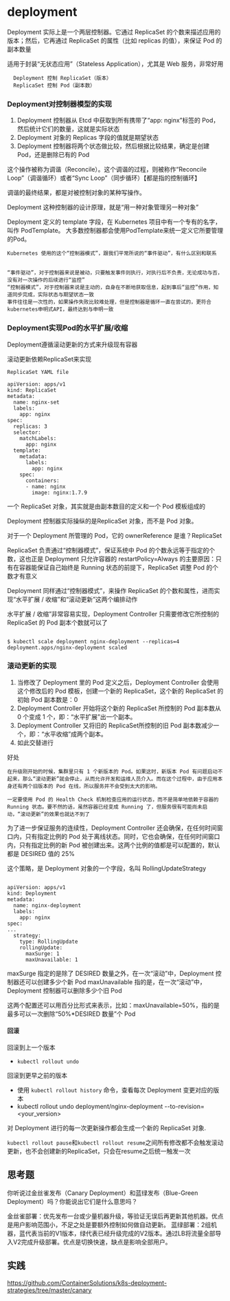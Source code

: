 
# deployment

Deployment 实际上是一个两层控制器。它通过 ReplicaSet 的个数来描述应用的版本；然后，它再通过 ReplicaSet 的属性（比如 replicas 的值），来保证 Pod 的副本数量

适用于封装“无状态应用”（Stateless Application），尤其是 Web 服务，非常好用

```
  Deployment 控制 ReplicaSet（版本）
  ReplicaSet 控制 Pod（副本数）
```

### Deployment对控制器模型的实现

1. Deployment 控制器从 Etcd 中获取到所有携带了“app: nginx”标签的 Pod，然后统计它们的数量，这就是实际状态
2. Deployment 对象的 Replicas 字段的值就是期望状态
3. Deployment 控制器将两个状态做比较，然后根据比较结果，确定是创建 Pod，还是删除已有的 Pod
   
这个操作被称为调谐（Reconcile）。这个调谐的过程，则被称作“Reconcile Loop”（调谐循环）或者“Sync Loop”（同步循环）【都是指的控制循环】

调谐的最终结果，都是对被控制对象的某种写操作。

Deployment 这种控制器的设计原理，就是“用一种对象管理另一种对象”

Deployment 定义的 template 字段，在 Kubernetes 项目中有一个专有的名字，叫作 PodTemplate。
大多数控制器都会使用PodTemplate来统一定义它所要管理的Pod。


```
Kubernetes 使用的这个“控制器模式”，跟我们平常所说的“事件驱动”，有什么区别和联系


“事件驱动”，对于控制器来说是被动，只要触发事件则执行，对执行后不负责，无论成功与否，没有对一次操作的后续进行“监控”
“控制器模式”，对于控制器来说是主动的，自身在不断地获取信息，起到事后“监控”作用，知道同步完成，实际状态与期望状态一致
事件往往是一次性的，如果操作失败比较难处理，但是控制器是循环一直在尝试的，更符合kubernetes申明式API，最终达到与申明一致

```

### Deployment实现Pod的水平扩展/收缩

Deployment遵循滚动更新的方式来升级现有容器

滚动更新依赖ReplicaSet来实现

```
ReplicaSet YAML file

apiVersion: apps/v1
kind: ReplicaSet
metadata:
  name: nginx-set
  labels:
    app: nginx
spec:
  replicas: 3
  selector:
    matchLabels:
      app: nginx
  template:
    metadata:
      labels:
        app: nginx
    spec:
      containers:
      - name: nginx
        image: nginx:1.7.9
```

一个 ReplicaSet 对象，其实就是由副本数目的定义和一个 Pod 模板组成的

Deployment 控制器实际操纵的是ReplicaSet 对象，而不是 Pod 对象。

对于一个 Deployment 所管理的 Pod，它的 ownerReference 是谁？ReplicaSet

ReplicaSet 负责通过“控制器模式”，保证系统中 Pod 的个数永远等于指定的个数，这也正是 Deployment 只允许容器的 restartPolicy=Always 的主要原因：只有在容器能保证自己始终是 Running 状态的前提下，ReplicaSet 调整 Pod 的个数才有意义

Deployment 同样通过“控制器模式”，来操作 ReplicaSet 的个数和属性，进而实现“水平扩展 / 收缩”和“滚动更新”这两个编排动作

水平扩展 / 收缩”非常容易实现，Deployment Controller 只需要修改它所控制的 ReplicaSet 的 Pod 副本个数就可以了

```

$ kubectl scale deployment nginx-deployment --replicas=4
deployment.apps/nginx-deployment scaled
```

### 滚动更新的实现

1. 当修改了 Deployment 里的 Pod 定义之后，Deployment Controller 会使用这个修改后的 Pod 模板，创建一个新的 ReplicaSet，这个新的 ReplicaSet 的初始 Pod 副本数是：0
2. Deployment Controller 开始将这个新的 ReplicaSet 所控制的 Pod 副本数从 0 个变成 1 个，即：“水平扩展”出一个副本。
3. Deployment Controller 又将旧的 ReplicaSet所控制的旧 Pod 副本数减少一个，即：“水平收缩”成两个副本。
4. 如此交替进行


好处

```
在升级刚开始的时候，集群里只有 1 个新版本的 Pod。如果这时，新版本 Pod 有问题启动不起来，那么“滚动更新”就会停止，从而允许开发和运维人员介入。而在这个过程中，由于应用本身还有两个旧版本的 Pod 在线，所以服务并不会受到太大的影响。

一定要使用 Pod 的 Health Check 机制检查应用的运行状态，而不是简单地依赖于容器的 Running 状态。要不然的话，虽然容器已经变成 Running 了，但服务很有可能尚未启动，“滚动更新”的效果也就达不到了
```

为了进一步保证服务的连续性，Deployment Controller 还会确保，在任何时间窗口内，只有指定比例的 Pod 处于离线状态。同时，它也会确保，在任何时间窗口内，只有指定比例的新 Pod 被创建出来。这两个比例的值都是可以配置的，默认都是 DESIRED 值的 25%

这个策略，是 Deployment 对象的一个字段，名叫 RollingUpdateStrategy

```

apiVersion: apps/v1
kind: Deployment
metadata:
  name: nginx-deployment
  labels:
    app: nginx
spec:
...
  strategy:
    type: RollingUpdate
    rollingUpdate:
      maxSurge: 1
      maxUnavailable: 1
```

maxSurge 指定的是除了 DESIRED 数量之外，在一次“滚动”中，Deployment 控制器还可以创建多少个新 Pod
 maxUnavailable 指的是，在一次“滚动”中，Deployment 控制器可以删除多少个旧 Pod

这两个配置还可以用百分比形式来表示，比如：maxUnavailable=50%，指的是最多可以一次删除“50%*DESIRED 数量”个 Pod


#### 回滚

回滚到上一个版本

* `kubectl rollout undo` 

回滚到更早之前的版本

* 使用 `kubectl rollout history` 命令，查看每次 Deployment 变更对应的版本
* kubectl rollout undo deployment/nginx-deployment --to-revision=<your_version>

对 Deployment 进行的每一次更新操作都会生成一个新的 ReplicaSet 对象.

`kubectl rollout pause`和`kubectl rollout resume`之间所有修改都不会触发滚动更新，也不会创建新的ReplicaSet，只会在resume之后统一触发一次

## 思考题

你听说过金丝雀发布（Canary Deployment）和蓝绿发布（Blue-Green Deployment）吗？你能说出它们是什么意思吗？

金丝雀部署：优先发布一台或少量机器升级，等验证无误后再更新其他机器。优点是用户影响范围小，不足之处是要额外控制如何做自动更新。
蓝绿部署：2组机器，蓝代表当前的V1版本，绿代表已经升级完成的V2版本。通过LB将流量全部导入V2完成升级部署。优点是切换快速，缺点是影响全部用户。

## 实践

https://github.com/ContainerSolutions/k8s-deployment-strategies/tree/master/canary